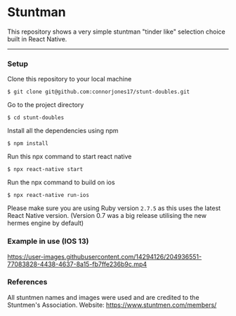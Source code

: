 # Stuntman

This repository shows a very simple stuntman "tinder like" selection choice built in React Native.

<hr>

<h3>Setup</h3>

Clone this repository to your local machine

``` $ git clone git@github.com:connorjones17/stunt-doubles.git ```

Go to the project directory

``` $ cd stunt-doubles ```

Install all the dependencies using npm

``` $ npm install ```

Run this npx command to start react native

``` 
$ npx react-native start
```

Run the npx command to build on ios

``` 
$ npx react-native run-ios
```

Please make sure you are using Ruby version `2.7.5` as this uses the latest React Native version. (Version 0.7 was a big release utilising the new hermes engine by default)

<h3>Example in use (IOS 13)</h3>


https://user-images.githubusercontent.com/14294126/204936551-77083828-4438-4637-8a15-fb7ffe236b9c.mp4


<h3>References</h3>

All stuntmen names and images were used and are credited to the Stuntmen's Association.
Website: https://www.stuntmen.com/members/
